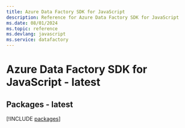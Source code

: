 ```yaml
---
title: Azure Data Factory SDK for JavaScript
description: Reference for Azure Data Factory SDK for JavaScript
ms.date: 08/01/2024
ms.topic: reference
ms.devlang: javascript
ms.service: datafactory
---
```

# Azure Data Factory SDK for JavaScript - latest
## Packages - latest
[!INCLUDE [packages](data-factory-index.md)]